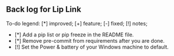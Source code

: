 Back log for Lip Link
----------

To-do legend: [*] improved; [+] feature; [-] fixed; [!] notes;

   - [*] Add a pip list or pip freeze in the README file.
   - [*] Remove pre-commit from requirements after you are done.
   - [!] Set the Power & battery of your Windows machine to default.
